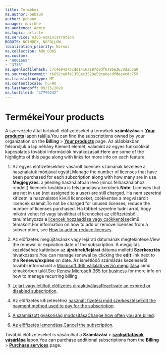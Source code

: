 ```yaml
---
title: Termékei
ms.author: pebaum
author: pebaum
manager: mnirkhe
ms.audience: Admin
ms.topic: article
ms.service: o365-administration
ROBOTS: NOINDEX, NOFOLLOW
localization_priority: Normal
ms.collection: Adm_O365
ms.custom:
- "9001669"
- "3736"
ms.openlocfilehash: c7c4e9427bcdd1416a197d8df078be2638da55a0
ms.sourcegitcommit: c6692ce0fa1358ec3529e59ca0ecdfdea4cdc759
ms.translationtype: MT
ms.contentlocale: hu-HU
ms.lasthandoff: 09/15/2020
ms.locfileid: "47799242"
---
```

# <a name="your-products"></a><span data-ttu-id="45e34-102">Termékei</span><span class="sxs-lookup"><span data-stu-id="45e34-102">Your products</span></span>

<span data-ttu-id="45e34-103">A szervezete által birtokolt előfizetéseket a termékek **számlázása**  >  **[Your products](https://go.microsoft.com/fwlink/p/?linkid=842054)** lapon találja.</span><span class="sxs-lookup"><span data-stu-id="45e34-103">You can find the subscriptions owned by your organization on the **Billing** > **[Your products](https://go.microsoft.com/fwlink/p/?linkid=842054)** page.</span></span> <span data-ttu-id="45e34-104">Az alábbiakban felsoroljuk a lap néhány Kiemelt elemét, valamint az egyes funkciókkal kapcsolatos további információk hivatkozásait:</span><span class="sxs-lookup"><span data-stu-id="45e34-104">Here are some of the highlights of this page along with links for more info on each feature:</span></span>

1. <span data-ttu-id="45e34-105">Az egyes előfizetésekhez vásárolt licencek számának kezelése a használatuk módjával együtt.</span><span class="sxs-lookup"><span data-stu-id="45e34-105">Manage the number of licenses that have been purchased for each subscription along with how many are in use.</span></span>  <span data-ttu-id="45e34-106">**Megjegyzés**: a jelenleg használatban lévő (nincs felhasználóhoz rendelt) licencek továbbra is felszámolásra kerülnek.</span><span class="sxs-lookup"><span data-stu-id="45e34-106">**Note**: Licenses that are not in use (not assigned to a user) are still charged.</span></span>  <span data-ttu-id="45e34-107">Ha nem szeretné kifizetni a használaton kívüli licenceket, csökkentse a megvásárolt licencek számát.</span><span class="sxs-lookup"><span data-stu-id="45e34-107">To not be charged for unused licenses, reduce the number of licenses purchased.</span></span> <span data-ttu-id="45e34-108">Ha többet szeretne tudni arról, hogy miként vehet fel vagy távolíthat el licenceket az előfizetésből, tanulmányozza a [licencek hozzáadása vagy csökkentése](https://docs.microsoft.com/alchemyinsights/how-to-add-or-reduce-licenses)című témakört.</span><span class="sxs-lookup"><span data-stu-id="45e34-108">For information on how to add or remove licenses from a subscription, see [How to add or reduce licenses](https://docs.microsoft.com/alchemyinsights/how-to-add-or-reduce-licenses).</span></span>

2. <span data-ttu-id="45e34-109">Az előfizetés megújításának vagy lejárati dátumának megtekintése.</span><span class="sxs-lookup"><span data-stu-id="45e34-109">View the renewal or expiration date of the subscription.</span></span>  <span data-ttu-id="45e34-110">A megújítás kezeléséhez kattintson az **újrahírek/lejárat** dátuma melletti **Szerkesztés** hivatkozásra.</span><span class="sxs-lookup"><span data-stu-id="45e34-110">You can manage renewal by clicking the **edit** link next to the **Renews/expires** on date.</span></span>  <span data-ttu-id="45e34-111">Az ismétlődő számlázás kezeléséről további információt a [Microsoft 365 vállalati verzió megújítása](https://go.microsoft.com/fwlink/?linkid=2119216) című témakörben talál.</span><span class="sxs-lookup"><span data-stu-id="45e34-111">See [Renew Microsoft 365 for business](https://go.microsoft.com/fwlink/?linkid=2119216) for more info on how to manage recurring billing.</span></span>

3. <span data-ttu-id="45e34-112">[Lejárt vagy letiltott előfizetés újraaktiválása](https://go.microsoft.com/fwlink/?linkid=2117519)</span><span class="sxs-lookup"><span data-stu-id="45e34-112">[Reactivate an expired or disabled subscription](https://go.microsoft.com/fwlink/?linkid=2117519).</span></span>

4. <span data-ttu-id="45e34-113">Az előfizetés kifizetéséhez [használt fizetési mód szerkesztése](https://go.microsoft.com/fwlink/?linkid=2117167)</span><span class="sxs-lookup"><span data-stu-id="45e34-113">[Edit the payment method used to pay for the subscription](https://go.microsoft.com/fwlink/?linkid=2117167).</span></span>

5. <span data-ttu-id="45e34-114">[A számlázott gyakoriság módosítása](https://go.microsoft.com/fwlink/?linkid=2119112)</span><span class="sxs-lookup"><span data-stu-id="45e34-114">[Change how often you are billed](https://go.microsoft.com/fwlink/?linkid=2119112).</span></span>

6. <span data-ttu-id="45e34-115">[Az előfizetés lemondása](https://go.microsoft.com/fwlink/?linkid=2119113).</span><span class="sxs-lookup"><span data-stu-id="45e34-115">[Cancel the subscription](https://go.microsoft.com/fwlink/?linkid=2119113).</span></span>

<span data-ttu-id="45e34-116">További előfizetéseket is vásárolhat a **Számlázási**  >  [**szolgáltatások vásárlása**](https://go.microsoft.com/fwlink/p/?linkid=868433) lapon.</span><span class="sxs-lookup"><span data-stu-id="45e34-116">You can purchase additional subscriptions from the **Billing** > [**Purchase services**](https://go.microsoft.com/fwlink/p/?linkid=868433) page.</span></span>
